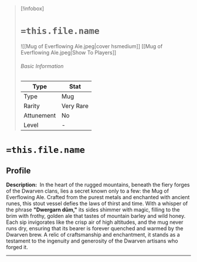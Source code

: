 > [!infobox]
> # `=this.file.name`
> ![[Mug of Everflowing Ale.jpeg|cover hsmedium]]
> [[Mug of Everflowing Ale.jpeg|Show To Players]]
> ###### Basic Information
> Type |  Stat |
> ---|---|
> Type | Mug |
> Rarity | Very Rare |
> Attunement | No |
> Level | - |

# `=this.file.name`
## Profile

**Description:** 
In the heart of the rugged mountains, beneath the fiery forges of the Dwarven clans, lies a secret known only to a few: the Mug of Everflowing Ale. Crafted from the purest metals and enchanted with ancient runes, this stout vessel defies the laws of thirst and time. With a whisper of the phrase **"Dwergarn dûm,"** its sides shimmer with magic, filling to the brim with frothy, golden ale that tastes of mountain barley and wild honey. Each sip invigorates like the crisp air of high altitudes, and the mug never runs dry, ensuring that its bearer is forever quenched and warmed by the Dwarven brew. A relic of craftsmanship and enchantment, it stands as a testament to the ingenuity and generosity of the Dwarven artisans who forged it.

---